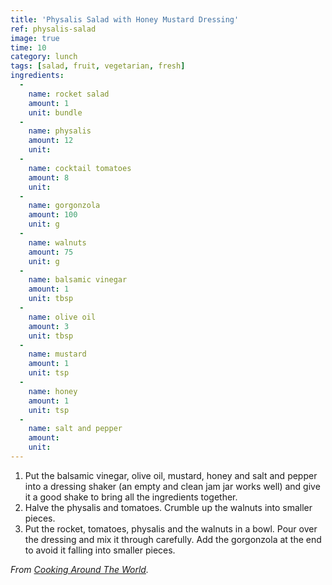 ```yaml
---
title: 'Physalis Salad with Honey Mustard Dressing'
ref: physalis-salad
image: true
time: 10
category: lunch
tags: [salad, fruit, vegetarian, fresh]
ingredients:
  -
    name: rocket salad
    amount: 1
    unit: bundle
  -
    name: physalis
    amount: 12
    unit:
  -
    name: cocktail tomatoes
    amount: 8
    unit:
  -
    name: gorgonzola
    amount: 100
    unit: g
  -
    name: walnuts
    amount: 75
    unit: g
  -
    name: balsamic vinegar
    amount: 1
    unit: tbsp
  -
    name: olive oil
    amount: 3
    unit: tbsp
  -
    name: mustard
    amount: 1
    unit: tsp
  -
    name: honey
    amount: 1
    unit: tsp
  -
    name: salt and pepper
    amount:
    unit:
---
```


1. Put the balsamic vinegar, olive oil, mustard, honey and salt and pepper into a dressing shaker (an empty and clean jam jar works well) and give it a good shake to bring all the ingredients together.
2. Halve the physalis and tomatoes. Crumble up the walnuts into smaller pieces.
3. Put the rocket, tomatoes, physalis and the walnuts in a bowl. Pour over the dressing and mix it through carefully.
Add the gorgonzola at the end to avoid it falling into smaller pieces.

*From [Cooking Around The World](https://chris-cookingaroundtheworld.blogspot.de/2013/02/anti-rabbit-salad-with-honey-mustard.html).*
